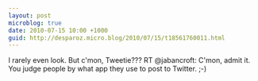 ```yaml
---
layout: post
microblog: true
date: 2010-07-15 10:00 +1000
guid: http://desparoz.micro.blog/2010/07/15/t18561760011.html
---
```

I rarely even look. But c'mon, Tweetie??? RT @jabancroft: C'mon, admit it. You judge people by what app they use to post to Twitter. ;-)
